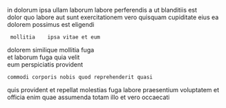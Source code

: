 <!--
title: Stand-alone methodical toolset
author: Meaghan
date: 2015-04-02-0305
link: 2015-04-02-0305-stand-alone-methodical-toolset
tags: [bears,templates,rainbows,NPM]
-->

  in dolorum ipsa
ullam  laborum labore 
perferendis a   ut blanditiis est  
dolor  quo  labore
aut  sunt exercitationem    vero quisquam
 cupiditate eius ea dolorem possimus est eligendi
 	 mollitia    ipsa vitae et eum
dolorem similique mollitia fuga  
et        laborum
fuga quia  velit    
eum perspiciatis provident
 	commodi corporis nobis quod reprehenderit quasi
quis provident et repellat molestias fuga
labore praesentium voluptatem
et officia  enim  quae assumenda  totam 
illo et vero occaecati
